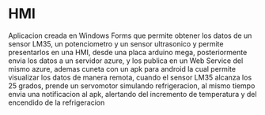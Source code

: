 # HMI
Aplicacion creada en Windows Forms que permite obtener los datos de un sensor LM35, un potenciometro y un sensor ultrasonico y permite presentarlos en una HMI, desde una placa arduino mega, posteriormente envia los datos a un servidor azure, y los publica en un Web Service del mismo azure, ademas cuneta con un apk para android la cual permite visualizar los datos de manera remota, cuando el sensor LM35 alcanza los 25 grados, prende un servomotor simulando refrigeracion, al mismo tiempo envia una notificacion al apk, alertando del incremento de temperatura y del encendido de la refrigeracion
